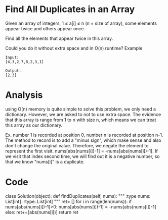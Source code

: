 # Find All Duplicates in an Array
Given an array of integers, 1 ≤ a[i] ≤ n (n = size of array), some elements appear twice and others appear once.

Find all the elements that appear twice in this array.

Could you do it without extra space and in O(n) runtime?
Example
```
Input:
[4,3,2,7,8,2,3,1]

Output:
[2,3]
```
# Analysis 
using O(n) memory is quite simple to solve this problem, we only need a dictionary.
However, we are asked to not to use extra space. The evidence that this array is range from 1 to n with size n, which means we can treat this array as our dictionary.

Ex. number 1 is recorded at position 0, number n is recorded at position n-1. The method to record is to add a "minus sign", which make sense and also don't change the original value.
Therefore, we negate the element to represent the first visit. nums[abs(nums[i])-1] = -nums[abs(nums[i])-1].
If we visit that index second time, we will find out it is a negative number, so that we know "nums[i]" is a duplicate.

# Code
class Solution(object):
    def findDuplicates(self, nums):
        """
        :type nums: List[int]
        :rtype: List[int]
        """
        ret= []
        for i in range(len(nums)):
            if nums[abs(nums[i])-1]>0:
                nums[abs(nums[i])-1] = -nums[abs(nums[i])-1]
            else:
               ret+=[abs(nums[i])] 
        return ret


